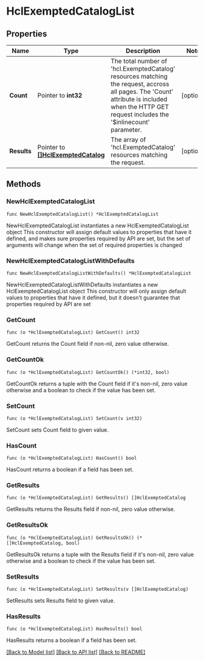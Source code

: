 # HclExemptedCatalogList

## Properties

Name | Type | Description | Notes
------------ | ------------- | ------------- | -------------
**Count** | Pointer to **int32** | The total number of &#39;hcl.ExemptedCatalog&#39; resources matching the request, accross all pages. The &#39;Count&#39; attribute is included when the HTTP GET request includes the &#39;$inlinecount&#39; parameter. | [optional] 
**Results** | Pointer to [**[]HclExemptedCatalog**](hcl.ExemptedCatalog.md) | The array of &#39;hcl.ExemptedCatalog&#39; resources matching the request. | [optional] 

## Methods

### NewHclExemptedCatalogList

`func NewHclExemptedCatalogList() *HclExemptedCatalogList`

NewHclExemptedCatalogList instantiates a new HclExemptedCatalogList object
This constructor will assign default values to properties that have it defined,
and makes sure properties required by API are set, but the set of arguments
will change when the set of required properties is changed

### NewHclExemptedCatalogListWithDefaults

`func NewHclExemptedCatalogListWithDefaults() *HclExemptedCatalogList`

NewHclExemptedCatalogListWithDefaults instantiates a new HclExemptedCatalogList object
This constructor will only assign default values to properties that have it defined,
but it doesn't guarantee that properties required by API are set

### GetCount

`func (o *HclExemptedCatalogList) GetCount() int32`

GetCount returns the Count field if non-nil, zero value otherwise.

### GetCountOk

`func (o *HclExemptedCatalogList) GetCountOk() (*int32, bool)`

GetCountOk returns a tuple with the Count field if it's non-nil, zero value otherwise
and a boolean to check if the value has been set.

### SetCount

`func (o *HclExemptedCatalogList) SetCount(v int32)`

SetCount sets Count field to given value.

### HasCount

`func (o *HclExemptedCatalogList) HasCount() bool`

HasCount returns a boolean if a field has been set.

### GetResults

`func (o *HclExemptedCatalogList) GetResults() []HclExemptedCatalog`

GetResults returns the Results field if non-nil, zero value otherwise.

### GetResultsOk

`func (o *HclExemptedCatalogList) GetResultsOk() (*[]HclExemptedCatalog, bool)`

GetResultsOk returns a tuple with the Results field if it's non-nil, zero value otherwise
and a boolean to check if the value has been set.

### SetResults

`func (o *HclExemptedCatalogList) SetResults(v []HclExemptedCatalog)`

SetResults sets Results field to given value.

### HasResults

`func (o *HclExemptedCatalogList) HasResults() bool`

HasResults returns a boolean if a field has been set.


[[Back to Model list]](../README.md#documentation-for-models) [[Back to API list]](../README.md#documentation-for-api-endpoints) [[Back to README]](../README.md)


